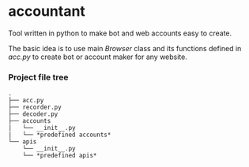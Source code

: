 # accountant
Tool written in python to make bot and web accounts easy to create.

The basic idea is to use main *Browser* class and its 
functions defined in *acc.py* to create bot or account maker
for any website.

### Project file tree
```
.
├── acc.py
├── recorder.py
├── decoder.py
├── accounts
|   └── __init__.py
|   └── *predefined accounts*
└── apis
    └── __init__.py
    └── *predefined apis*
```
